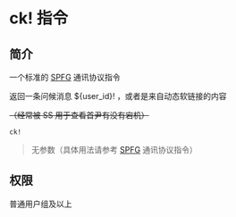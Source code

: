 # ck! 指令

## 简介

一个标准的 [SPFG](https://spfg.ustc-zzzz.net/) 通讯协议指令

返回一条问候消息 ${user\_id}! ，或者是来自动态软链接的内容

~~（经常被 SS 用于查看首尹有没有宕机）~~

```QQ\_message
ck!
```

> 无参数（具体用法请参考 [SPFG](https://spfg.ustc-zzzz.net/) 通讯协议指令）

## 权限

普通用户组及以上

